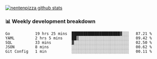 [![nentenpizza github stats](https://github-readme-stats.vercel.app/api?username=nentenpizza&count_private=true)](https://github.com/anuraghazra/github-readme-stats)

### 📊 Weekly development breakdown
<!--START_SECTION:waka-->
```text
Go           19 hrs 25 mins  █████████████████████▓░░░   87.21 % 
YAML         2 hrs 5 mins    ██▒░░░░░░░░░░░░░░░░░░░░░░   09.42 % 
SQL          33 mins         ▓░░░░░░░░░░░░░░░░░░░░░░░░   02.50 % 
JSON         8 mins          ░░░░░░░░░░░░░░░░░░░░░░░░░   00.62 % 
Git Config   1 min           ░░░░░░░░░░░░░░░░░░░░░░░░░   00.11 % 
```
<!--END_SECTION:waka-->

